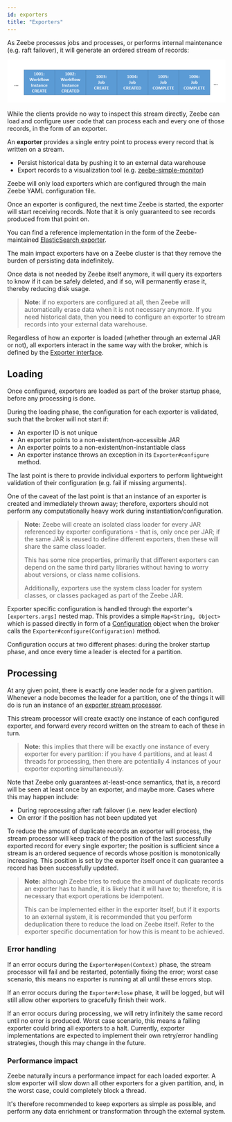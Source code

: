 ```yaml
---
id: exporters
title: "Exporters"
---
```


As Zeebe processes jobs and processes, or performs internal maintenance (e.g.
raft failover), it will generate an ordered stream of records:

![record-stream](assets/exporters-stream.png)

While the clients provide no way to inspect this stream directly, Zeebe can load
and configure user code that can process each and every one of those records, in the form of an exporter.

An **exporter** provides a single entry point to process every record that is
written on a stream.

- Persist historical data by pushing it to an external data warehouse
- Export records to a visualization tool (e.g. [zeebe-simple-monitor](https://github.com/camunda-community-hub/zeebe-simple-monitor))

Zeebe will only load exporters which are configured through the main Zeebe YAML
configuration file.

Once an exporter is configured, the next time Zeebe is started, the exporter
will start receiving records. Note that it is only guaranteed to see records
produced from that point on.

You can find a reference implementation in the form of the Zeebe-maintained
[ElasticSearch exporter](https://github.com/camunda-cloud/zeebe/tree/develop/exporters/elasticsearch-exporter).

The main impact exporters have on a Zeebe cluster is that they remove the burden
of persisting data indefinitely.

Once data is not needed by Zeebe itself anymore, it will query its exporters to
know if it can be safely deleted, and if so, will permanently erase it, thereby
reducing disk usage.

> **Note:** if no exporters are configured at all, then Zeebe will automatically
> erase data when it is not necessary anymore. If you need historical data,
> then you **need** to configure an exporter to stream records into your external
> data warehouse.

Regardless of how an exporter is loaded (whether through an external JAR or not),
all exporters interact in the same way with the broker, which is defined by the
[Exporter interface](https://github.com/camunda-cloud/zeebe/tree/develop/exporter-api/src/main/java/io/camunda/zeebe/exporter/api/Exporter.java).

## Loading

Once configured, exporters are loaded as part of the broker startup phase, before
any processing is done.

During the loading phase, the configuration for each exporter is validated, such that
the broker will not start if:

- An exporter ID is not unique
- An exporter points to a non-existent/non-accessible JAR
- An exporter points to a non-existent/non-instantiable class
- An exporter instance throws an exception in its `Exporter#configure` method.

The last point is there to provide individual exporters to perform lightweight
validation of their configuration (e.g. fail if missing arguments).

One of the caveat of the last point is that an instance of an exporter is created and
immediately thrown away; therefore, exporters should not perform any computationally
heavy work during instantiation/configuration.

> **Note:** Zeebe will create an isolated class loader for every JAR referenced by
> exporter configurations - that is, only once per JAR; if the same JAR is reused to
> define different exporters, then these will share the same class loader.
>
> This has some nice properties, primarily that different exporters can depend on
> the same third party libraries without having to worry about versions, or class
> name collisions.
>
> Additionally, exporters use the system class loader for system classes, or
> classes packaged as part of the Zeebe JAR.

Exporter specific configuration is handled through the exporter's `[exporters.args]`
nested map. This provides a simple `Map<String, Object>` which is passed directly
in form of a [Configuration](https://github.com/camunda-cloud/zeebe/tree/develop/exporter-api/src/main/java/io/camunda/zeebe/exporter/api/context/Configuration.java)
object when the broker calls the `Exporter#configure(Configuration)` method.

Configuration occurs at two different phases: during the broker startup phase, and
once every time a leader is elected for a partition.

## Processing

At any given point, there is exactly one leader
node for a given partition. Whenever a node becomes the leader for a partition, one
of the things it will do is run an instance of an
[exporter stream processor](https://github.com/camunda-cloud/zeebe/tree/develop/broker/src/main/java/io/camunda/zeebe/broker/exporter/stream/ExporterDirector.java).

This stream processor will create exactly one instance of each configured exporter,
and forward every record written on the stream to each of these in turn.

> **Note:** this implies that there will be exactly one instance of every exporter for
> every partition: if you have 4 partitions, and at least 4 threads for processing,
> then there are potentially 4 instances of your exporter exporting simultaneously.

Note that Zeebe only guarantees at-least-once semantics, that is, a record will be
seen at least once by an exporter, and maybe more. Cases where this may happen
include:

- During reprocessing after raft failover (i.e. new leader election)
- On error if the position has not been updated yet

To reduce the amount of duplicate records an exporter will process, the stream
processor will keep track of the position of the last successfully exported record
for every single exporter; the position is sufficient since a stream is an ordered
sequence of records whose position is monotonically increasing. This position is
set by the exporter itself once it can guarantee a record has been successfully
updated.

> **Note:** although Zeebe tries to reduce the amount of duplicate records an
> exporter has to handle, it is likely that it will have to; therefore, it is
> necessary that export operations be idempotent.
>
> This can be implemented either in the exporter itself, but if it exports to an
> external system, it is recommended that you perform deduplication there to reduce
> the load on Zeebe itself. Refer to the exporter specific documentation for how
> this is meant to be achieved.

### Error handling

If an error occurs during the `Exporter#open(Context)` phase, the stream
processor will fail and be restarted, potentially fixing the error; worst case
scenario, this means no exporter is running at all until these errors stop.

If an error occurs during the `Exporter#close` phase, it will be logged, but will
still allow other exporters to gracefully finish their work.

If an error occurs during processing, we will retry infinitely the same record until
no error is produced. Worst case scenario, this means a failing exporter could bring
all exporters to a halt. Currently, exporter implementations are expected to
implement their own retry/error handling strategies, though this may change in the
future.

### Performance impact

Zeebe naturally incurs a performance impact for each loaded exporter. A slow
exporter will slow down all other exporters for a given partition, and, in the
worst case, could completely block a thread.

It's therefore recommended to keep exporters as simple as possible, and perform
any data enrichment or transformation through the external system.
